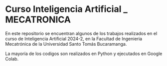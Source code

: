 # Curso Inteligencia Artificial _ MECATRONICA

En este repositorio se encuentran algunos de los trabajos realizados en el curso de Inteligencia Artificial 2024-2, en la Facultad de Ingenieria Mecatrónica de la Universidad Santo Tomás Bucaramanga.

La mayoría de los codigos son realizados en Python y ejecutados en Google Colab.
